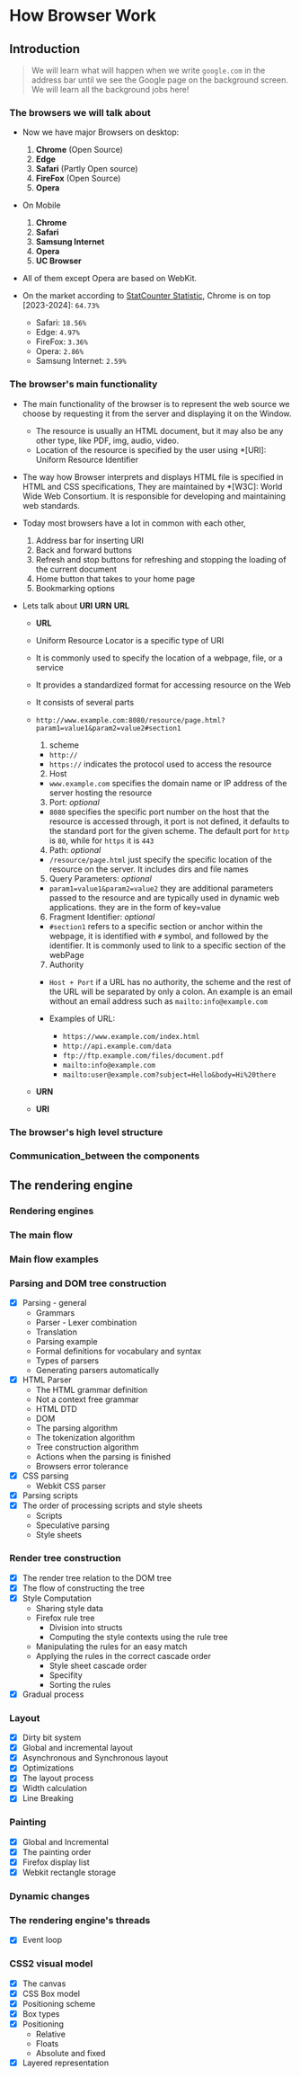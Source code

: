 # How Browser Work

## Introduction

> We will learn what will happen when we write `google.com` in the address bar until we see the Google page on the background screen. We will learn all the background jobs here!

### The browsers we will talk about

- Now we have major Browsers on desktop:

  1. **Chrome** (Open Source)
  2. **Edge**
  3. **Safari** (Partly Open source)
  4. **FireFox** (Open Source)
  5. **Opera**

- On Mobile

  1. **Chrome**
  2. **Safari**
  3. **Samsung Internet**
  4. **Opera**
  5. **UC Browser**

- All of them except Opera are based on WebKit.
- On the market according to [StatCounter Statistic](https://gs.statcounter.com/browser-market-share#monthly-202301-202401), Chrome is on top [2023-2024]: `64.73%`
  - Safari: `18.56%`
  - Edge: `4.97%`
  - FireFox: `3.36%`
  - Opera: `2.86%`
  - Samsung Internet: `2.59%`

### The browser's main functionality

- The main functionality of the browser is to represent the web source we choose by requesting it from the server and displaying it on the Window.
  - The resource is usually an HTML document, but it may also be any other type, like PDF, img, audio, video.
  - Location of the resource is specified by the user using \*[URI]: Uniform Resource Identifier
- The way how Browser interprets and displays HTML file is specified in HTML and CSS specifications, They are maintained by \*[W3C]: World Wide Web Consortium. It is responsible for developing and maintaining web standards.
- Today most browsers have a lot in common with each other,

  1. Address bar for inserting URI
  2. Back and forward buttons
  3. Refresh and stop buttons for refreshing and stopping the loading of the current document
  4. Home button that takes to your home page
  5. Bookmarking options

- Lets talk about **URI** **URN** **URL**

  - **URL**
  - Uniform Resource Locator is a specific type of URI
  - It is commonly used to specify the location of a webpage, file, or a service
  - It provides a standardized format for accessing resource on the Web
  - It consists of several parts
  - `http://www.example.com:8080/resource/page.html?param1=value1&param2=value2#section1`

    1. scheme

    - `http://`
    - `https://`
      indicates the protocol used to access the resource

    2. Host

    - `www.example.com`
      specifies the domain name or IP address of the server hosting the resource

    3. Port: _optional_

    - `8080`
      specifies the specific port number on the host that the resource is accessed through, it port is not defined, it defaults to the standard port for the given scheme. The default port for `http` is `80`, while for `https` it is `443`

    4. Path: _optional_

    - `/resource/page.html`
      just specify the specific location of the resource on the server. It includes dirs and file names

    5. Query Parameters: _optional_

    - `param1=value1&param2=value2`
      they are additional parameters passed to the resource and are typically used in dynamic web applications.
      they are in the form of key=value

    6. Fragment Identifier: _optional_

    - `#section1`
      refers to a specific section or anchor within the webpage, it is identified with `#` symbol, and followed by the identifier. It is commonly used to link to a specific section of the webPage

    7. Authority

    - `Host + Port`
      if a URL has no authority, the scheme and the rest of the URL will be separated by only a colon. An example is an email without an email address such as `mailto:info@example.com`

    - Examples of URL:
      - `https://www.example.com/index.html`
      - `http://api.example.com/data`
      - `ftp://ftp.example.com/files/document.pdf`
      - `mailto:info@example.com`
      - `mailto:user@example.com?subject=Hello&body=Hi%20there`

  - **URN**
  - **URI**

### The browser's high level structure

### Communication_between the components

## The rendering engine

### Rendering engines

### The main flow

### Main flow examples

### Parsing and DOM tree construction

- [x] Parsing - general
  - Grammars
  - Parser - Lexer combination
  - Translation
  - Parsing example
  - Formal definitions for vocabulary and syntax
  - Types of parsers
  - Generating parsers automatically
- [x] HTML Parser
  - The HTML grammar definition
  - Not a context free grammar
  - HTML DTD
  - DOM
  - The parsing algorithm
  - The tokenization algorithm
  - Tree construction algorithm
  - Actions when the parsing is finished
  - Browsers error tolerance
- [x] CSS parsing
  - Webkit CSS parser
- [x] Parsing scripts
- [x] The order of processing scripts and style sheets
  - Scripts
  - Speculative parsing
  - Style sheets

### Render tree construction

- [x] The render tree relation to the DOM tree
- [x] The flow of constructing the tree
- [x] Style Computation
  - Sharing style data
  - Firefox rule tree
    - Division into structs
    - Computing the style contexts using the rule tree
  - Manipulating the rules for an easy match
  - Applying the rules in the correct cascade order
    - Style sheet cascade order
    - Specifity
    - Sorting the rules
- [x] Gradual process

### Layout

- [x] Dirty bit system
- [x] Global and incremental layout
- [x] Asynchronous and Synchronous layout
- [x] Optimizations
- [x] The layout process
- [x] Width calculation
- [x] Line Breaking

### Painting

- [x] Global and Incremental
- [x] The painting order
- [x] Firefox display list
- [x] Webkit rectangle storage

### Dynamic changes

### The rendering engine's threads

- [x] Event loop

### CSS2 visual model

- [x] The canvas
- [x] CSS Box model
- [x] Positioning scheme
- [x] Box types
- [x] Positioning
  - Relative
  - Floats
  - Absolute and fixed
- [x] Layered representation
